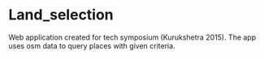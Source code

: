 # Land_selection
Web application created for tech symposium (Kurukshetra 2015). The app uses osm data to query places with given criteria.
